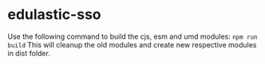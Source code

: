 # edulastic-sso

Use the following command to build the cjs, esm and umd modules:
`npm run build`
This will cleanup the old modules and create new respective modules in dist folder.

